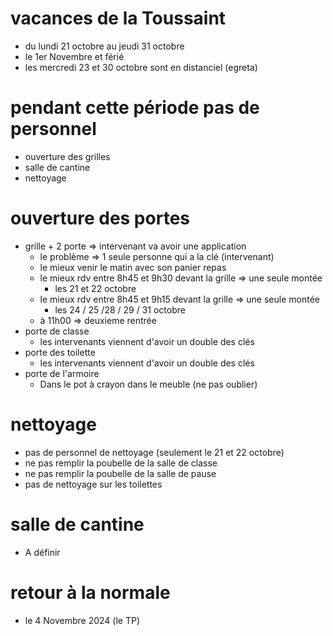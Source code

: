 # vacances de la Toussaint

- du lundi 21 octobre au jeudi 31 octobre 
- le 1er Novembre et férié
- les mercredi 23 et 30 octobre sont en distanciel (egreta)

# pendant cette période pas de personnel 

- ouverture des grilles
- salle de cantine
- nettoyage

# ouverture des portes

- grille + 2 porte => intervenant va avoir une application 
    - le problème => 1 seule personne qui a la clé (intervenant)
    - le mieux venir le matin avec son panier repas
    - le mieux rdv entre 8h45 et 9h30 devant la grille => une seule montée 
        - les 21 et 22 octobre
    - le mieux rdv entre 8h45 et 9h15 devant la grille => une seule montée 
        - les 24 / 25 /28 / 29 / 31 octobre
    - à 11h00 => deuxieme rentrée
- porte de classe
    - les intervenants viennent d'avoir un double des clés
- porte des toilette
    - les intervenants viennent d'avoir un double des clés
- porte de l'armoire
    - Dans le pot à crayon dans le meuble  (ne pas oublier)

# nettoyage

- pas de personnel de nettoyage (seulement le 21 et 22 octobre)
- ne pas remplir la poubelle de la salle de classe 
- ne pas remplir la poubelle de la salle de pause
- pas de nettoyage sur les toilettes

# salle de cantine 

- A définir

# retour à la normale

-  le 4 Novembre 2024 (le TP)


